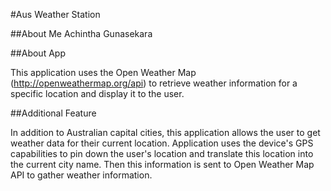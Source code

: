 #Aus Weather Station

##About Me
Achintha Gunasekara

##About App

This application uses the Open Weather Map (http://openweathermap.org/api) to retrieve weather information for a specific location and display it to the user. 

##Additional Feature

In addition to Australian capital cities, this application allows the user to get weather data for their current location. Application uses the device's GPS capabilities to pin down the user's location and translate this location into the current city name. Then this information is sent to Open Weather Map API to gather weather information.
